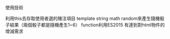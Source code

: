 使用技術

  利用this去存取使用者選的賭注項目
  template string
  math random來產生隨機骰子結果（兩個骰子都是隨機產生1~6）
  function利用ES2015
  有達到對html物件的增減需求
